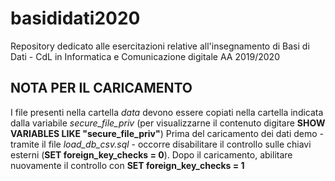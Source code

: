 # basididati2020
Repository dedicato alle esercitazioni relative all'insegnamento di Basi di Dati - CdL in Informatica e Comunicazione digitale AA 2019/2020


## NOTA PER IL CARICAMENTO
I file presenti nella cartella *data* devono essere copiati nella cartella indicata dalla variabile *secure_file_priv* (per visualizzarne il contenuto digitare **SHOW VARIABLES LIKE "secure_file_priv"**)
Prima del caricamento dei dati demo - tramite il file *load_db_csv.sql* - occorre disabilitare il controllo sulle chiavi esterni (**SET foreign_key_checks = 0**). Dopo il caricamento, abilitare nuovamente il controllo con **SET foreign_key_checks = 1** 
